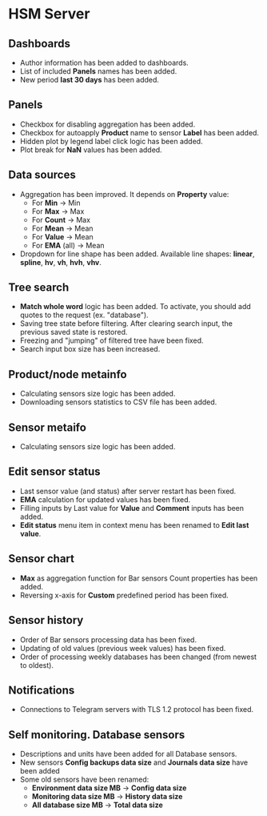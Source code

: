 # HSM Server

## Dashboards
* Author information has been added to dashboards.
* List of included **Panels** names has been added.
* New period **last 30 days** has been added.

## Panels
* Checkbox for disabling aggregation has been added.
* Checkbox for autoapply **Product** name to sensor **Label** has been added.
* Hidden plot by legend label click logic has been added.
* Plot break for **NaN** values has been added.

## Data sources
* Aggregation has been improved. It depends on **Property** value:
   * For **Min** -> Min
   * For **Max** -> Max
   * For **Count** -> Max
   * For **Mean** -> Mean
   * For **Value** -> Mean
   * For **EMA** (all) -> Mean
* Dropdown for line shape has been added. Available line shapes: **linear**, **spline**, **hv**, **vh**, **hvh**, **vhv**.

## Tree search
* **Match whole word** logic has been added. To activate, you should add quotes to the request (ex. "database").
* Saving tree state before filtering. After clearing search input, the previous saved state is restored.
* Freezing and "jumping" of filtered tree have been fixed.
* Search input box size has been increased.

## Product/node metainfo
* Calculating sensors size logic has been added.
* Downloading sensors statistics to CSV file has been added.

## Sensor metaifo
* Calculating sensors size logic has been added.

## Edit sensor status
* Last sensor value (and status) after server restart has been fixed.
* **EMA** calculation for updated values has been fixed.
* Filling inputs by Last value for **Value** and **Comment** inputs has been added.
* **Edit status** menu item in context menu has been renamed to **Edit last value**.

## Sensor chart
* **Max** as aggregation function for Bar sensors Count properties has been added.
* Reversing x-axis for **Custom** predefined period has been fixed.

## Sensor history
* Order of Bar sensors processing data has been fixed.
* Updating of old values (previous week values) has been fixed.
* Order of processing weekly databases has been changed (from newest to oldest).

## Notifications
* Connections to Telegram servers with TLS 1.2 protocol has been fixed.

## Self monitoring. Database sensors
* Descriptions and units have been added for all Database sensors.
* New sensors **Config backups data size** and **Journals data size** have been added
* Some old sensors have been renamed:
    * **Environment data size MB** -> **Config data size**
    * **Monitoring data size MB** -> **History data size**
    * **All database size MB** -> **Total data size**